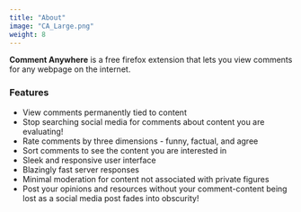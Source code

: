 ```yaml
---
title: "About"
image: "CA_Large.png"
weight: 8
---
```


**Comment Anywhere** is a free firefox extension that lets you view comments for any webpage on the internet.

### Features

* View comments permanently tied to content
* Stop searching social media for comments about content you are evaluating!
* Rate comments by three dimensions - funny, factual, and agree
* Sort comments to see the content you are interested in
* Sleek and responsive user interface
* Blazingly fast server responses
* Minimal moderation for content not associated with private figures
* Post your opinions and resources without your comment-content being lost as a social media post fades into obscurity!

